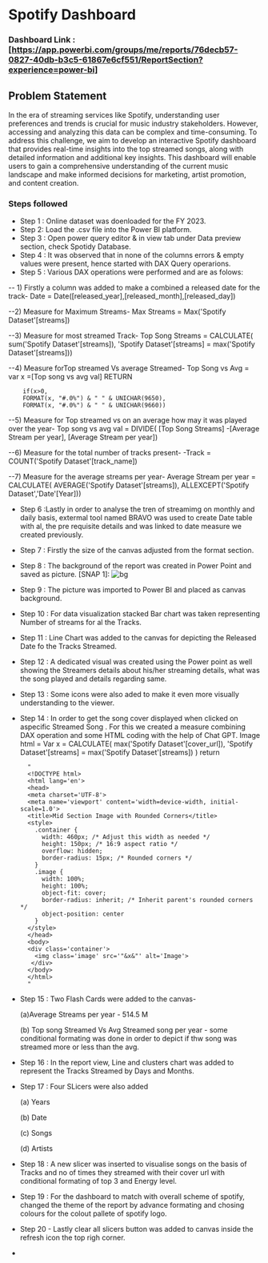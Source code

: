 
# Spotify Dashboard

### Dashboard Link :[https://app.powerbi.com/groups/me/reports/76decb57-0827-40db-b3c5-61867e6cf551/ReportSection?experience=power-bi]


## Problem Statement
In the era of streaming services like Spotify, understanding user preferences and trends is crucial for music industry stakeholders. However, accessing and analyzing this data can be complex and time-consuming. To address this challenge, we aim to develop an interactive Spotify dashboard that provides real-time insights into the top streamed songs, along with detailed information and additional key insights. This dashboard will enable users to gain a comprehensive understanding of the current music landscape and make informed decisions for marketing, artist promotion, and content creation.

### Steps followed 

- Step 1 : Online dataset was doenloaded for the FY 2023.
- Step 2: Load the .csv file into the Power BI platform.
- Step 3 : Open power query editor & in view tab under Data preview section, check Spotidy Database.
- Step 4 : It was observed that in none of the columns errors & empty values were present, hence started with DAX Query operarions.
- Step 5 : Various DAX operations were performed and are as folows:
 
-- 1) Firstly a column was added to make a combined a released date for the track-
        Date = Date([released_year],[released_month],[released_day])

--2) Measure for Maximum Streams-
        Max Streams = Max('Spotify Dataset'[streams])

--3) Measure for most streamed Track-
        Top Song Streams = 
        CALCULATE(
            sum('Spotify Dataset'[streams]),
            'Spotify Dataset'[streams] = max('Spotify Dataset'[streams]))

--4) Measure forTop streamed Vs average Streamed-
        Top Song vs Avg = 
        var x =[Top song vs avg val] RETURN
        
        if(x>0,
        FORMAT(x, "#.0%") & " " & UNICHAR(9650),
        FORMAT(x, "#.0%") & " " & UNICHAR(9660))

--5) Measure for Top streamed vs on an average how may it was played over the year-
        Top song vs avg val = 
        DIVIDE(
            [Top Song Streams] -[Average Stream per year],
            [Average Stream per year])


--6) Measure for the total number of tracks present-
        -Track = COUNT('Spotify Dataset'[track_name])

--7) Measure for the average streams per year-
        Average Stream per year = 
        CALCULATE(
            AVERAGE('Spotify Dataset'[streams]),
            ALLEXCEPT('Spotify Dataset','Date'[Year]))
    
- Step 6 :Lastly in order to analyse the tren of streamimg on monthly and daily basis, extermal tool named BRAVO was used to create Date table with al, the pre requisite details and was linked to date measure we created previously.
- Step 7 : Firstly the size of the canvas adjusted from the format section.
- Step 8 : The background of the report was created in Power Point and saved as picture.
  [SNAP 1]: ![bg](https://github.com/Shekhar2408/Credit-Card-Analysis/assets/167020556/535859ec-a216-45d2-baa1-74315db67072)
- Step 9 : The picture was imported to Power BI and placed as canvas background.
- Step 10 : For data visualization stacked Bar chart was taken representing Number of streams for al the Tracks.
- Step 11 : Line Chart was added to the canvas for depicting the Released Date fo the Tracks Streamed.
- Step 12 : A dedicated visual was created using the Power point as well showing the Streamers details about his/her streaming details, what was the song played and details regarding same.
- Step 13 : Some icons were also aded to make it even more visually understanding to the viewer.
- Step 14 : In order to get the song cover displayed when clicked on aspecific Streamed Song .
      For this we created a measure combining DAX operation and some HTML coding with the help of Chat GPT.
  Image html = 
        Var x =
        CALCULATE(
            max('Spotify Dataset'[cover_url]),
            'Spotify Dataset'[streams] = max('Spotify Dataset'[streams])
            )
         return
        
        "
        <!DOCTYPE html>
        <html lang='en'>
        <head>
        <meta charset='UTF-8'>
        <meta name='viewport' content='width=device-width, initial-scale=1.0'>
        <title>Mid Section Image with Rounded Corners</title>
        <style>
          .container {
            width: 460px; /* Adjust this width as needed */
            height: 150px; /* 16:9 aspect ratio */
            overflow: hidden;
            border-radius: 15px; /* Rounded corners */
          }
          .image {
            width: 100%;
            height: 100%;
            object-fit: cover;
            border-radius: inherit; /* Inherit parent's rounded corners */
            object-position: center
          }
        </style>
        </head>
        <body>
        <div class='container'>
          <img class='image' src='"&x&"' alt='Image'>
         </div>
        </body>
        </html>
        "
- Step 15 : Two Flash Cards were added to the canvas-

  (a)Average Streams per year - 514.5 M

  (b) Top song Streamed Vs Avg Streamed song per year - some conditional formating was done in order to depict if thw song was streamed more or less than the avg.

- Step 16 : In the report view, Line and clusters chart was added to represent the Tracks Streamed by Days and Months.
- Step 17 : Four SLicers were also added 

  (a) Years

  (b) Date
  
  (c) Songs
  
  (d) Artists
  
- Step 18 : A new slicer was inserted to visualise songs on the basis of Tracks and no of times they streamed with their cover url with conditional formating of top 3 and Energy level.
- Step 19 : For the dashboard to match with overall scheme of spotify, changed the theme of the report by advance formating and chosing colours for the colout pallete of spotify logo.
- Step 20 - Lastly clear all slicers button was added to canvas inside the refresh icon the top righ corner.
- 


